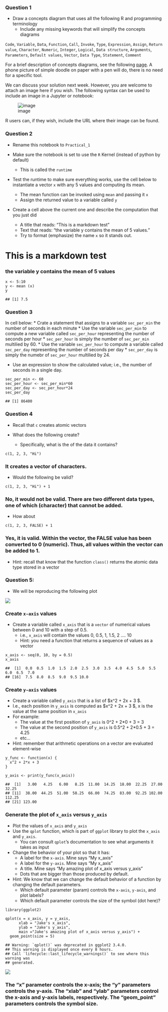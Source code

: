 ### Question 1

-   Draw a concepts diagram that uses all the following R and
    programming terminology
    -   Include any missing keywords that will simplify the concepts
        diagrams

`Code`, `Variable`, `Data`, `Function`, `Call`, `Invoke`, `Type`,
`Expression`, `Assign`, `Return value`, `Character`, `Numeric`,
`Integer`, `Logical`, `Data structure`, `Arguments`, `Parameters`,
`Default values`, `Vector`, `Data Type`, `Statement`, `Comment`

For a brief description of concepts diagrams, see the following
[page](https://www.lucidchart.com/pages/concept-map). A phone picture of
simple doodle on paper with a pen will do, there is no need for a
specific tool.

We can discuss your solution next week. However, you are welcome to
attach an image here if you wish. The following syntax can be used to
include an image in a Jupyter or notebook:

<figure>
<img src="C:/Users/gails/Desktop/Concept%20Map_Practical%201.jpeg"
alt="image" />
<figcaption aria-hidden="true">image</figcaption>
</figure>

R users can, if they wish, include the URL where their image can be
found.

### Question 2

-   Rename this notebook to `Practical_1`

-   Make sure the notebook is set to use the `R` Kernel (instead of
    python by default)

    -   This is called the `runtime`

-   Test the runtime to make sure everything works, use the cell below
    to instantiate a vector `x` with any 5 values and computing its
    mean.

    -   The mean function can be invoked using `mean` and passing it `x`
    -   Assign the returned value to a variable called `y`

-   Create a cell above the current one and describe the computation
    that you just did

    -   A title that reads: “This is a markdown test”
    -   Text that reads: “the variable y contains the mean of 5 values.”
    -   Try to format (emphasize) the name `x` so it stands out.

# This is a markdown test

### the variable **y** contains the mean of 5 values

    x <- 5:10
    y <- mean (x)
    y

    ## [1] 7.5

### Question 3

In cell below: \* Crate a statement that assigns to a variable
`sec_per_min` the number of seconds in each minute \* Use the variable
`sec_per_min` to compute a new variable called `sec_per_hour`
representing the number of seconds per hour \* `sec_per_hour` is simply
the number of `sec_per_min` multilied by 60. \* Use the variable
`sec_per_hour` to compute a variable called `sec_per_day` representing
the number of seconds per day \* `sec_per_day` is simply the numebr of
`sec_per_hour` multilied by 24.

-   Use an expression to show the calculated value; i.e., the number of
    seconds in a single day.

<!-- -->

    sec_per_min <- 60
    sec_per_hour <- sec_per_min*60
    sec_per_day <- sec_per_hour*24
    sec_per_day

    ## [1] 86400

### Question 4

-   Recall that `c` creates atomic vectors

-   What does the following create?

    -   Specifically, what is the of the data it contains?

`c(1, 2, 3, "Hi")`

### It creates a vector of characters.

-   Would the following be valid?

`c(1, 2, 3, "Hi") + 1`

### No, it would not be valid. There are two different data types, one of which (character) that cannot be added.

-   How about

`c(1, 2, 3, FALSE) + 1`

### Yes, it is valid. Within the vector, the FALSE value has been converted to 0 (numeric). Thus, all values within the vector can be added to 1.

-   Hint: recall that know that the function `class()` returns the
    atomic data type stored in a vector

### Question 5:

-   We will be reproducing the following plot

![](https://www.dropbox.com/s/c4nf3n96np3i7nm/simple_qplot_example.png?dl=1)

### Create `x-axis` values

-   Create a variable called `x_axis` that is a `vector` of numerical
    values between 0 and 10 with a step of 0.5.
    -   i.e., `x_axis` will contain the values 0, 0.5, 1, 1.5, 2 …. 10
    -   Hint: you need a function that returns a sequence of values as a
        vector

<!-- -->

    x_axis <- seq(0, 10, by = 0.5)
    x_axis

    ##  [1]  0.0  0.5  1.0  1.5  2.0  2.5  3.0  3.5  4.0  4.5  5.0  5.5  6.0  6.5  7.0
    ## [16]  7.5  8.0  8.5  9.0  9.5 10.0

### Create `y-axis` values

-   Create a variable called `y_axis` that is a list of $x^2 + 2x + 3 $.
-   I.e., each position in `y_axis` is computed as $x^2 + 2x + 3 $, x is
    the value at the same position in `x_axis`
-   For example:
    -   The value at the first position of `y_axis` is 0^2 + 2\*0 + 3 =
        3
    -   The value at the second position of `y_axis` is 0.5^2 + 2\*0.5 +
        3 = 4.25
    -   etc…
-   Hint: remember that arithmetic operations on a vector are evaluated
    element-wise

<!-- -->

    y_func <- function(x) {
      x^2 + 2*x + 3
    }

    y_axis <- print(y_func(x_axis))

    ##  [1]   3.00   4.25   6.00   8.25  11.00  14.25  18.00  22.25  27.00  32.25
    ## [11]  38.00  44.25  51.00  58.25  66.00  74.25  83.00  92.25 102.00 112.25
    ## [21] 123.00

### Generate the plot of `x_axis` versus `y_axis`

-   Plot the values of `x_axis` and `y_axis`
-   Use the `qplot` function, which is part of `ggplot` library to plot
    the `x_axis` and `y_axis`.
    -   You can consult `qplot`’s documentation to see what arguments it
        takes as input
-   Change the behavior of your plot so that it has:
    -   A label for the `x-axis`. Mine says “My x\_axis”
    -   A label for the `y-axis`. Mine says “My x\_axis”
    -   A title. Mine says “My amazing plot of x\_axis versus y\_axis”  
    -   Dots that are bigger than those produced by default.
-   Hint: We know that we can change the default behavior of a function
    by changing the default parameters.
    -   Which default parameter (param) controls the `x-axis`, `y-axis`,
        and plot labels?
    -   Which default parameter controls the size of the symbol (dot
        here)?

<!-- -->

    library(ggplot2)

    qplot(x = x_axis, y = y_axis, 
          xlab = "Jake's x_axis", 
          ylab = "Jake's y_axis", 
          main ="Jake's amazing plot of x_axis versus y_axis") +
      geom_point(size = 5)

    ## Warning: `qplot()` was deprecated in ggplot2 3.4.0.
    ## This warning is displayed once every 8 hours.
    ## Call `lifecycle::last_lifecycle_warnings()` to see where this warning was
    ## generated.

![](Jacob-Snyder_Practical-1_files/figure-markdown_strict/unnamed-chunk-5-1.png)

### The “x” parameter controls the x-axis; the “y” parameters controls the y-axis. The “xlab” and “ylab” parameters control the x-axis and y-axis labels, respectively. The “geom\_point” parameters controls the symbol size.

